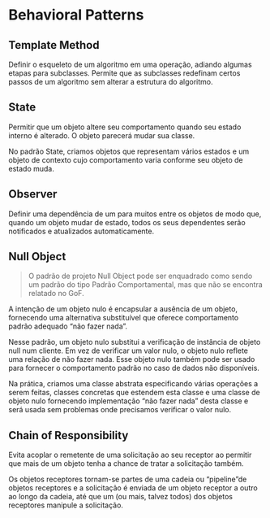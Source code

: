 # Behavioral Patterns

## Template Method

Definir o esqueleto de um algoritmo em uma operação, adiando algumas etapas para subclasses. Permite que as subclasses redefinam certos passos de um algoritmo sem alterar a estrutura do algoritmo.

## State

Permitir que um objeto altere seu comportamento quando seu estado interno é alterado. O objeto parecerá mudar sua classe.

No padrão State, criamos objetos que representam vários estados e um objeto de contexto cujo comportamento varia conforme seu objeto de estado muda.

## Observer

Definir uma dependência de um para muitos entre os objetos de modo que, quando um objeto mudar de estado, todos os seus dependentes serão notificados e atualizados automaticamente.

## Null Object

> O padrão de projeto Null Object pode ser enquadrado como sendo um padrão do tipo Padrão Comportamental, mas que não se encontra relatado no GoF.

A intenção de um objeto nulo é encapsular a ausência de um objeto, fornecendo uma alternativa substituível que oferece comportamento padrão adequado “não fazer nada”.

Nesse padrão, um objeto nulo substitui a verificação de instância de objeto null num cliente. Em vez de verificar um valor nulo, o objeto nulo reflete uma relação de não fazer nada. Esse objeto nulo também pode ser usado para fornecer o comportamento padrão no caso de dados não disponíveis.

Na prática, criamos uma classe abstrata especificando várias operações a serem feitas, classes concretas que estendem esta classe e uma classe de objeto nulo fornecendo implementação “não fazer nada” desta classe e será usada sem problemas onde precisamos verificar o valor nulo.

## Chain of Responsibility

Evita acoplar o remetente de uma solicitação ao seu receptor ao permitir que mais de um objeto tenha a chance de tratar a solicitação também.

Os objetos receptores tornam-se partes de uma cadeia ou “pipeline”de objetos receptores e a solicitação é enviada de um objeto receptor a outro ao longo da cadeia, até que um (ou mais, talvez todos) dos objetos receptores manipule a solicitação.
